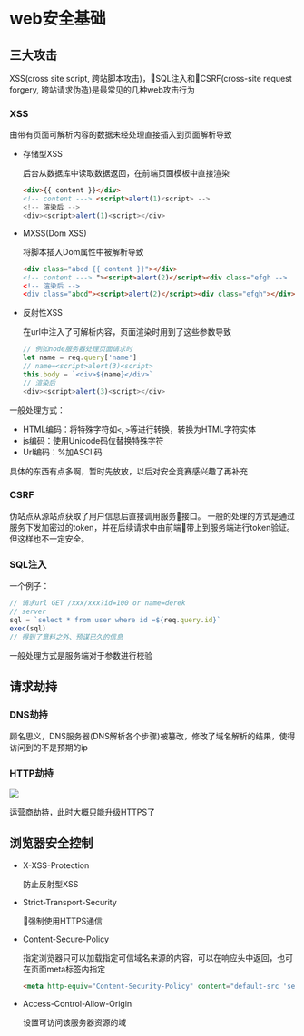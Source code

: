 # web安全基础

## 三大攻击

XSS(cross site script, 跨站脚本攻击)，SQL注入和CSRF(cross-site request forgery, 跨站请求伪造)是最常见的几种web攻击行为

### XSS

由带有页面可解析内容的数据未经处理直接插入到页面解析导致

- 存储型XSS

  后台从数据库中读取数据返回，在前端页面模板中直接渲染
  ```html
  <div>{{ content }}</div>
  <!-- content ---> <script>alert(1)<script> -->
  <!-- 渲染后 -->
  <div><script>alert(1)<script></div>
  ```
- MXSS(Dom XSS)

  将脚本插入Dom属性中被解析导致
  ```html
  <div class="abcd {{ content }}"></div>
  <!-- content ---> "><script>alert(2)</script><div class="efgh -->
  <!-- 渲染后 -->
  <div class="abcd"><script>alert(2)</script><div class="efgh"></div>
  ```

- 反射性XSS

  在url中注入了可解析内容，页面渲染时用到了这些参数导致
  ```js
  // 例如node服务器处理页面请求时
  let name = req.query['name']
  // name=<script>alert(3)<script>
  this.body = `<div>${name}</div>`
  // 渲染后
  <div><script>alert(3)<script></div>
  ```

一般处理方式：
- HTML编码：将特殊字符如`<`, `>`等进行转换，转换为HTML字符实体
- js编码：使用Unicode码位替换特殊字符
- Url编码：%加ASCII码

具体的东西有点多啊，暂时先放放，以后对安全竞赛感兴趣了再补充

### CSRF

伪站点从源站点获取了用户信息后直接调用服务接口。
一般的处理的方式是通过服务下发加密过的token，并在后续请求中由前端带上到服务端进行token验证。但这样也不一定安全。

### SQL注入

一个例子：

  ```js
  // 请求url GET /xxx/xxx?id=100 or name=derek
  // server
  sql = `select * from user where id =${req.query.id}`
  exec(sql)
  // 得到了意料之外、预谋已久的信息
  ```
一般处理方式是服务端对于参数进行校验

## 请求劫持

### DNS劫持

顾名思义，DNS服务器(DNS解析各个步骤)被篡改，修改了域名解析的结果，使得访问到的不是预期的ip

### HTTP劫持

![](http://opo02jcsr.bkt.clouddn.com/7-23-2018,-8:32:38-PM.png)

运营商劫持，此时大概只能升级HTTPS了

## 浏览器安全控制

- X-XSS-Protection

  防止反射型XSS
- Strict-Transport-Security

  强制使用HTTPS通信
- Content-Secure-Policy

  指定浏览器只可以加载指定可信域名来源的内容，可以在响应头中返回，也可在页面meta标签内指定
  ```html
  <meta http-equiv="Content-Security-Policy" content="default-src 'self'; img-src https://*; child-src 'none';">
  ```
- Access-Control-Allow-Origin

  设置可访问该服务器资源的域